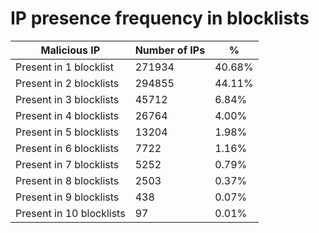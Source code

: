 # IP presence frequency in blocklists
| Malicious IP | Number of IPs | % |
|----|----|----|
| Present in 1 blocklist | 271934 | 40.68% |
| Present in 2 blocklists | 294855 | 44.11% |
| Present in 3 blocklists | 45712 | 6.84% |
| Present in 4 blocklists | 26764 | 4.00% |
| Present in 5 blocklists | 13204 | 1.98% |
| Present in 6 blocklists | 7722 | 1.16% |
| Present in 7 blocklists | 5252 | 0.79% |
| Present in 8 blocklists | 2503 | 0.37% |
| Present in 9 blocklists | 438 | 0.07% |
| Present in 10 blocklists | 97 | 0.01% |
